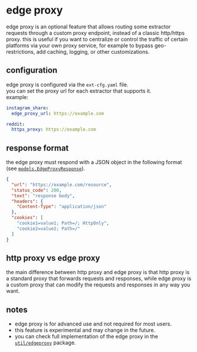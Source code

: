 # edge proxy
edge proxy is an optional feature that allows routing some extractor requests through a custom proxy endpoint, instead of a classic http/https proxy. this is useful if you want to centralize or control the traffic of certain platforms via your own proxy service, for example to bypass geo-restrictions, add caching, logging, or other customizations.

## configuration
edge proxy is configured via the `ext-cfg.yaml` file.  
you can set the proxy url for each extractor that supports it.  
example:

```yaml
instagram_share:
  edge_proxy_url: https://example.com

reddit:
  https_proxy: https://example.com
```

## response format
the edge proxy must respond with a JSON object in the following format (see [`models.EdgeProxyResponse`](models/edgeproxy.go)).

```json
{
  "url": "https://example.com/resource",
  "status_code": 200,
  "text": "response body",
  "headers": {
    "Content-Type": "application/json"
  },
  "cookies": [
    "cookie1=value1; Path=/; HttpOnly",
    "cookie2=value2; Path=/"
  ]
}
```

## http proxy vs edge proxy
the main difference between http proxy and edge proxy is that http proxy is a standard proxy that forwards requests and responses, while edge proxy is a custom proxy that can modify the requests and responses in any way you want.

## notes
* edge proxy is for advanced use and not required for most users.
* this feature is experimental and may change in the future.
* you can check full implementation of the edge proxy in the [`util/edgeproxy`](util/edgeproxy.go) package.